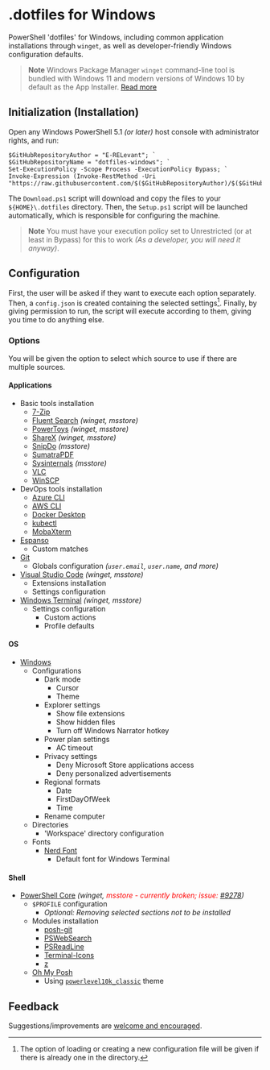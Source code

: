 # .dotfiles for Windows

PowerShell 'dotfiles' for Windows, including common application installations through `winget`, as well as developer-friendly Windows configuration defaults.

> **Note**
> Windows Package Manager `winget` command-line tool is bundled with Windows 11 and modern versions of Windows 10 by default as the App Installer. [Read more](https://docs.microsoft.com/en-us/windows/package-manager/winget/)

## Initialization (Installation)

Open any Windows PowerShell 5.1 _(or later)_ host console with administrator rights, and run:

```posh
$GitHubRepositoryAuthor = "E-RELevant"; `
$GitHubRepositoryName = "dotfiles-windows"; `
Set-ExecutionPolicy -Scope Process -ExecutionPolicy Bypass; `
Invoke-Expression (Invoke-RestMethod -Uri "https://raw.githubusercontent.com/$($GitHubRepositoryAuthor)/$($GitHubRepositoryName)/main/Download.ps1");
```

The `Download.ps1` script will download and copy the files to your `${HOME}\.dotfiles` directory. Then, the `Setup.ps1` script will be launched automatically, which is responsible for configuring the machine.

> **Note**
> You must have your execution policy set to Unrestricted (or at least in Bypass) for this to work _(As a developer, you will need it anyway)_.

## Configuration

First, the user will be asked if they want to execute each option separately. Then, a `config.json` is created containing the selected settings[^1]. Finally, by giving permission to run, the script will execute according to them, giving you time to do anything else.

[^1]: The option of loading or creating a new configuration file will be given if there is already one in the directory.

### Options

You will be given the option to select which source to use if there are multiple sources.

#### Applications

- Basic tools installation
  - [7-Zip](https://www.7-zip.org)
  - [Fluent Search](https://fluentsearch.net) _(winget, msstore)_
  - [PowerToys](https://docs.microsoft.com/en-us/windows/powertoys) _(winget, msstore)_
  - [ShareX](https://getsharex.com) _(winget, msstore)_
  - [SnipDo](https://snipdo-app.com) _(msstore)_
  - [SumatraPDF](https://www.sumatrapdfreader.org)
  - [Sysinternals](https://docs.microsoft.com/en-us/sysinternals) _(msstore)_
  - [VLC](https://www.7-zip.org)
  - [WinSCP](https://winscp.net)
- DevOps tools installation
  - [Azure CLI](https://docs.microsoft.com/en-us/cli/azure/install-azure-cli)
  - [AWS CLI](https://aws.amazon.com/cli)
  - [Docker Desktop](https://www.docker.com/products/docker-desktop)
  - [kubectl](https://kubernetes.io/docs/tasks/tools/#kubectl)
  - [MobaXterm](https://mobaxterm.mobatek.net)
- [Espanso](https://espanso.org)
  - Custom matches
- [Git](https://git-scm.com)
  - Globals configuration _(`user.email`, `user.name`, and more)_
- [Visual Studio Code](https://code.visualstudio.com) _(winget, msstore)_
  - Extensions installation
  - Settings configuration
- [Windows Terminal](https://docs.microsoft.com/en-us/windows/terminal) _(winget, msstore)_
  - Settings configuration
    - Custom actions
    - Profile defaults

#### OS

- [Windows](https://www.microsoft.com/en-us/windows)
  - Configurations
    - Dark mode
      - Cursor
      - Theme
    - Explorer settings
      - Show file extensions
      - Show hidden files
      - Turn off Windows Narrator hotkey
    - Power plan settings
      - AC timeout
    - Privacy settings
      - Deny Microsoft Store applications access
      - Deny personalized advertisements
    - Regional formats
      - Date
      - FirstDayOfWeek
      - Time
    - Rename computer
  - Directories
    - 'Workspace' directory configuration
  - Fonts
    - [Nerd Font](https://www.nerdfonts.com)
      - Default font for Windows Terminal

#### Shell

- [PowerShell Core](https://docs.microsoft.com/en-us/powershell/scripting) _(winget, <span style="color: red">msstore - currently broken; issue: [#9278](https://github.com/PowerShell/PowerShell/issues/9278)</span>)_
  - `$PROFILE` configuration
    - _Optional: Removing selected sections not to be installed_
  - Modules installation
    - [posh-git](https://github.com/dahlbyk/posh-git)
    - [PSWebSearch](https://github.com/JMOrbegoso/PSWebSearch)
    - [PSReadLine](https://github.com/PowerShell/PSReadLine)
    - [Terminal-Icons](https://github.com/devblackops/Terminal-Icons)
    - [z](https://www.powershellgallery.com/packages/z)
  - [Oh My Posh](https://ohmyposh.dev/docs)
    - Using [`powerlevel10k_classic`](https://ohmyposh.dev/docs/themes#powerlevel10k_classic) theme

## Feedback

Suggestions/improvements are
[welcome and encouraged](https://github.com/E-RELevant/dotfiles-windows/issues).
